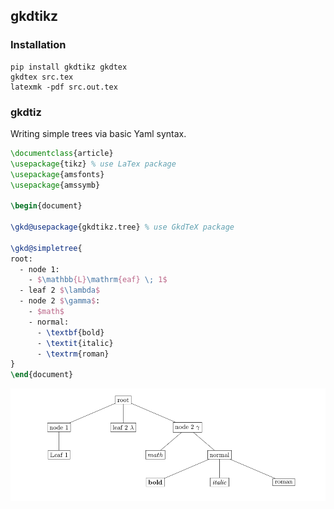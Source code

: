 ## gkdtikz

### Installation

```
pip install gkdtikz gkdtex
gkdtex src.tex
latexmk -pdf src.out.tex 
```

### gkdtiz

Writing simple trees via basic Yaml syntax.

```tex
\documentclass{article}
\usepackage{tikz} % use LaTex package 
\usepackage{amsfonts}
\usepackage{amssymb}

\begin{document}

\gkd@usepackage{gkdtikz.tree} % use GkdTeX package

\gkd@simpletree{
root:
  - node 1:
    - $\mathbb{L}\mathrm{eaf} \; 1$
  - leaf 2 $\lambda$
  - node 2 $\gamma$:
    - $math$
    - normal:
      - \textbf{bold}
      - \textit{italic}
      - \textrm{roman}
}
\end{document}
```

![simpletree](simpletree.PNG)

